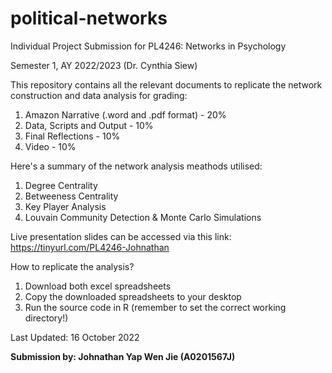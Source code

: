 # political-networks

Individual Project Submission for PL4246: Networks in Psychology

Semester 1, AY 2022/2023 (Dr. Cynthia Siew)

This repository contains all the relevant documents to replicate the network construction and data analysis for grading:

1. Amazon Narrative (.word and .pdf format) - 20%
2. Data, Scripts and Output - 10%
3. Final Reflections - 10%
4. Video - 10%

Here's a summary of the network analysis meathods utilised:
1. Degree Centrality 
2. Betweeness Centrality
3. Key Player Analysis
4. Louvain Community Detection & Monte Carlo Simulations

Live presentation slides can be accessed via this link: https://tinyurl.com/PL4246-Johnathan

How to replicate the analysis?
1. Download both excel spreadsheets
2. Copy the downloaded spreadsheets to your desktop
3. Run the source code in R (remember to set the correct working directory!)

Last Updated: 16 October 2022

<b>Submission by: Johnathan Yap Wen Jie (A0201567J)</b>
